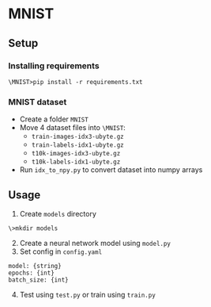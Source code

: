 # MNIST

## Setup

### Installing requirements
```
\MNIST>pip install -r requirements.txt
```

### MNIST dataset
- Create a folder `MNIST`
- Move 4 dataset files into `\MNIST`:
    - `train-images-idx3-ubyte.gz`
    - `train-labels-idx1-ubyte.gz`
    - `t10k-images-idx3-ubyte.gz`
    - `t10k-labels-idx1-ubyte.gz`
- Run `idx_to_npy.py` to convert dataset into numpy arrays

## Usage

1) Create `models` directory
```
\>mkdir models
```
2) Create a neural network model using `model.py`
3) Set config in `config.yaml`
```
model: {string}
epochs: {int}
batch_size: {int}
```
4) Test using `test.py` or train using `train.py`
